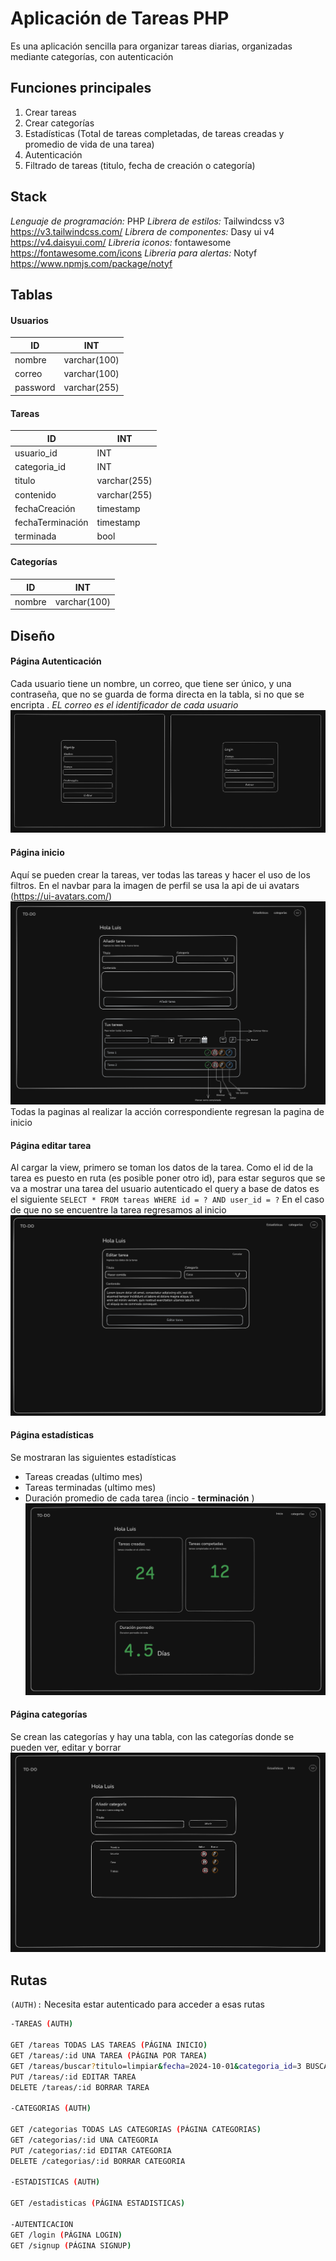 # Aplicación de Tareas PHP

Es una aplicación sencilla para organizar tareas diarias, organizadas mediante categorías, con autenticación

## Funciones principales
1. Crear tareas
2. Crear categorías 
3. Estadísticas (Total de tareas completadas, de tareas creadas y promedio de vida de una tarea)
4. Autenticación 
5. Filtrado de tareas (titulo, fecha de creación o categoría)

## Stack 
*Lenguaje de programación:* PHP
*Librera de estilos:*  Tailwindcss v3 
https://v3.tailwindcss.com/
*Librera de componentes:*  Dasy ui v4
https://v4.daisyui.com/
*Libreria iconos:* fontawesome
https://fontawesome.com/icons
*Libreria para alertas:* Notyf
https://www.npmjs.com/package/notyf

## Tablas 
#### Usuarios

| ID       | INT          |
| -------- | ------------ |
| nombre   | varchar(100) |
| correo   | varchar(100) |
| password | varchar(255) |
#### Tareas

| ID               | INT          |
| ---------------- | ------------ |
| usuario_id       | INT          |
| categoria_id     | INT          |
| titulo           | varchar(255) |
| contenido        | varchar(255) |
| fechaCreación    | timestamp    |
| fechaTerminación | timestamp    |
| terminada        | bool         |

#### Categorías

| ID     | INT          |
| ------ | ------------ |
| nombre | varchar(100) |

## Diseño
#### Página Autenticación 
Cada usuario tiene un nombre, un correo, que tiene ser único, y una contraseña, que no se guarda de forma directa en la tabla, si no que se encripta . *EL correo es el identificador de cada usuario*
![mockup página autenticación](public/mockup_auth.png)
#### Página inicio 
 Aquí se pueden crear la tareas, ver todas las tareas y hacer el uso de los filtros. En el navbar para la imagen de perfil se usa la api de ui avatars (https://ui-avatars.com/) 
![mockup página inicio](public/mockup_home.png)
Todas la paginas al realizar la acción correspondiente regresan la pagina de inicio
#### Página editar tarea
Al cargar la view, primero se toman los datos de la tarea. 
Como el id de la tarea es puesto en ruta (es posible poner otro id), para estar seguros que se va a mostrar una tarea del usuario autenticado el query a base de datos es el siguiente `SELECT * FROM tareas WHERE id = ? AND user_id = ?` En el caso de que no se encuentre la tarea regresamos al inicio 
![mockup página editar tarea](public/mockup_edit.png)
#### Página estadísticas 
Se mostraran las siguientes estadísticas
- Tareas creadas (ultimo mes)
- Tareas terminadas (ultimo mes)
- Duración promedio de cada tarea  (incio - **terminación** )
![mockup página estadísticas](public/mockup_statistics.png)
#### Página categorías
Se crean las categorías y hay una tabla, con las categorías donde se pueden ver, editar y borrar  
![mockup página categorías](public/mockup_categories.png)

## Rutas

`(AUTH):` Necesita estar autenticado para acceder a esas rutas 

```bash
-TAREAS (AUTH)

GET /tareas TODAS LAS TAREAS (PÁGINA INICIO)
GET /tareas/:id UNA TAREA (PÁGINA POR TAREA)
GET /tareas/buscar?titulo=limpiar&fecha=2024-10-01&categoria_id=3 BUSCAR TAREA
PUT /tareas/:id EDITAR TAREA
DELETE /tareas/:id BORRAR TAREA

-CATEGORIAS (AUTH)

GET /categorias TODAS LAS CATEGORIAS (PÁGINA CATEGORIAS)
GET /categorias/:id UNA CATEGORIA
PUT /categorias/:id EDITAR CATEGORIA
DELETE /categorias/:id BORRAR CATEGORIA

-ESTADISTICAS (AUTH)

GET /estadisticas (PÁGINA ESTADISTICAS)

-AUTENTICACION
GET /login (PÁGINA LOGIN)
GET /signup (PÁGINA SIGNUP)
```

